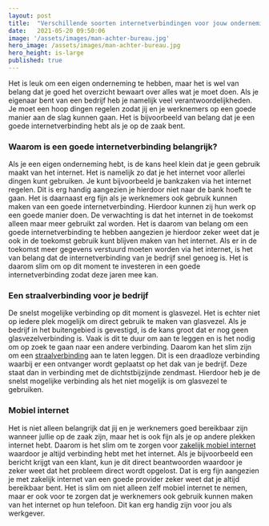 ```yaml
---
layout: post
title:  "Verschillende soorten internetverbindingen voor jouw onderneming"
date:   2021-05-20 09:50:06
image: '/assets/images/man-achter-bureau.jpg'
hero_image: /assets/images/man-achter-bureau.jpg
hero_height: is-large
published: true
---
```

Het is leuk om een eigen onderneming te hebben, maar het is wel van belang dat je goed het overzicht bewaart over alles wat je moet doen. Als je eigenaar bent van een bedrijf heb je namelijk veel verantwoordelijkheden. Je moet een hoop dingen regelen zodat jij en je werknemers op een goede manier aan de slag kunnen gaan. Het is bijvoorbeeld van belang dat je een goede internetverbinding hebt als je op de zaak bent. 

### Waarom is een goede internetverbinding belangrijk?

Als je een eigen onderneming hebt, is de kans heel klein dat je geen gebruik maakt van het internet. Het is namelijk zo dat je het internet voor allerlei dingen kunt gebruiken. Je kunt bijvoorbeeld je bankzaken via het internet regelen. Dit is erg handig aangezien je hierdoor niet naar de bank hoeft te gaan. Het is daarnaast erg fijn als je werknemers ook gebruik kunnen maken van een goede internetverbinding. Hierdoor kunnen zij hun werk op een goede manier doen. De verwachting is dat het internet in de toekomst alleen maar meer gebruikt zal worden. Het is daarom van belang om een goede internetverbinding te hebben aangezien je hierdoor zeker weet dat je ook in de toekomst gebruik kunt blijven maken van het internet. Als er in de toekomst meer gegevens verstuurd moeten worden via het internet, is het van belang dat de internetverbinding van je bedrijf snel genoeg is. Het is daarom slim om op dit moment te investeren in een goede internetverbinding zodat deze jaren mee kan. 

### Een straalverbinding voor je bedrijf

De snelst mogelijke verbinding op dit moment is glasvezel. Het is echter niet op iedere plek mogelijk om direct gebruik te maken van glasvezel. Als je bedrijf in het buitengebied is gevestigd, is de kans groot dat er nog geen glasvezelverbinding is. Vaak is dit te duur om aan te leggen en is het nodig om op zoek te gaan naar een andere verbinding. Daarom kan het slim zijn om een [straalverbinding](https://www.signet.nl/zakelijk-internet/straalverbinding/) aan te laten leggen. Dit is een draadloze verbinding waarbij er een ontvanger wordt geplaatst op het dak van je bedrijf. Deze staat dan in verbinding met de dichtstbijzijnde zendmast. Hierdoor heb je de snelst mogelijke verbinding als het niet mogelijk is om glasvezel te gebruiken. 

###  Mobiel internet

Het is niet alleen belangrijk dat jij en je werknemers goed bereikbaar zijn wanneer jullie op de zaak zijn, maar het is ook fijn als je op andere plekken internet hebt. Daarom is het slim om te zorgen voor [zakelijk mobiel internet](https://www.signet.nl/zakelijk-internet/mobiel-internet/) waardoor je altijd verbinding hebt met het internet. Als je bijvoorbeeld een bericht krijgt van een klant, kun je dit direct beantwoorden waardoor je zeker weet dat het probleem direct wordt opgelost. Dat is erg fijn aangezien je met zakelijk internet van een goede provider zeker weet dat je altijd bereikbaar bent. Het is slim om niet alleen zelf mobiel internet te nemen, maar er ook voor te zorgen dat je werknemers ook gebruik kunnen maken van het internet op hun telefoon. Dit kan erg handig zijn voor jou als werkgever.
